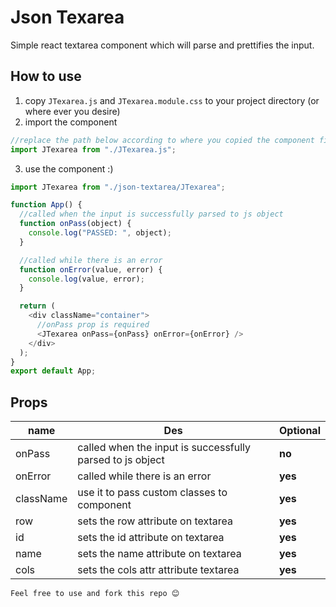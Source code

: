 # Json Texarea

Simple react textarea component which will parse and prettifies the input.

## How to use

1. copy `JTexarea.js` and `JTexarea.module.css` to your project directory (or where ever you desire)
2. import the component

```javascript
//replace the path below according to where you copied the component files
import JTexarea from "./JTexarea.js";
```

3. use the component :)

```javascript
import JTexarea from "./json-textarea/JTexarea";

function App() {
  //called when the input is successfully parsed to js object
  function onPass(object) {
    console.log("PASSED: ", object);
  }

  //called while there is an error
  function onError(value, error) {
    console.log(value, error);
  }

  return (
    <div className="container">
      //onPass prop is required
      <JTexarea onPass={onPass} onError={onError} />
    </div>
  );
}
export default App;
```

## Props

| name      | Des                                                       | Optional |
| --------- | --------------------------------------------------------- | -------- |
| onPass    | called when the input is successfully parsed to js object | **no**   |
| onError   | called while there is an error                            | **yes**  |
| className | use it to pass custom classes to component                | **yes**  |
| row       | sets the row attribute on textarea                        | **yes**  |
| id        | sets the id attribute on textarea                         | **yes**  |
| name      | sets the name attribute on textarea                       | **yes**  |
| cols      | sets the cols attr attribute textarea                     | **yes**  |

`Feel free to use and fork this repo 😊`
